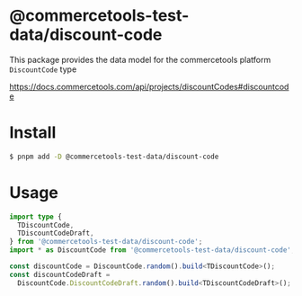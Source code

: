# @commercetools-test-data/discount-code

This package provides the data model for the commercetools platform `DiscountCode` type

https://docs.commercetools.com/api/projects/discountCodes#discountcode

# Install

```bash
$ pnpm add -D @commercetools-test-data/discount-code
```

# Usage

```ts
import type {
  TDiscountCode,
  TDiscountCodeDraft,
} from '@commercetools-test-data/discount-code';
import * as DiscountCode from '@commercetools-test-data/discount-code';

const discountCode = DiscountCode.random().build<TDiscountCode>();
const discountCodeDraft =
  DiscountCode.DiscountCodeDraft.random().build<TDiscountCodeDraft>();
```
